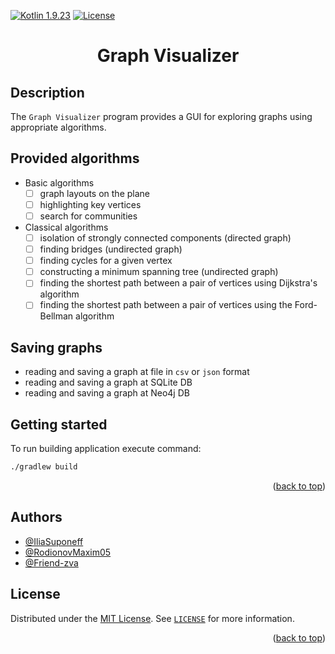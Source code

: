 [//]: # (Project readme template from https://github.com/othneildrew/Best-README-Template/)
<a name="readme-top"></a>

[![Kotlin 1.9.23][kotlin_img]][kotlin_releases_url]
[![License][license_img]][repo_license_url]


<h1 align="center">Graph Visualizer</h1>

## Description
The `Graph Visualizer` program provides a GUI for exploring graphs using appropriate algorithms. 

## Provided algorithms
* Basic algorithms
  - [ ] graph layouts on the plane
  - [ ] highlighting key vertices
  - [ ] search for communities
* Classical algorithms
  - [ ] isolation of strongly connected components (directed graph)
  - [ ] finding bridges (undirected graph)
  - [ ] finding cycles for a given vertex
  - [ ] constructing a minimum spanning tree (undirected graph)
  - [ ] finding the shortest path between a pair of vertices using Dijkstra's algorithm
  - [ ] finding the shortest path between a pair of vertices using the Ford-Bellman algorithm

## Saving graphs
* reading and saving a graph at file in `csv` or `json` format
* reading and saving a graph at SQLite DB
* reading and saving a graph at Neo4j DB

## Getting started
To run building application execute command:
```bash
./gradlew build
```

<p align="right">(<a href="#readme-top">back to top</a>)</p>

## Authors

- [@IliaSuponeff](https://github.com/IliaSuponeff)
- [@RodionovMaxim05](https://github.com/RodionovMaxim05)
- [@Friend-zva](https://github.com/Friend-zva)

## License

Distributed under the [MIT License](https://choosealicense.com/licenses/mit/). See [`LICENSE`](LICENSE) for more information.

<p align="right">(<a href="#readme-top">back to top</a>)</p>

<!-- Image links -->

[kotlin_img]: https://img.shields.io/badge/Kotlin-%201.9.23-magenta
[license_img]: https://img.shields.io/badge/License-MIT-green.svg

<!-- Inner Links -->

[repo_license_url]: https://github.com/spbu-coding-2023/graphs-graphs-12/blob/main/LICENSE

<!-- Outer Links -->

[kotlin_releases_url]: https://kotlinlang.org/docs/releases.html#release-details
